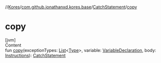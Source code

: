 //[Kores](../../index.md)/[com.github.jonathanxd.kores.base](../index.md)/[CatchStatement](index.md)/[copy](copy.md)



# copy  
[jvm]  
Content  
fun [copy](copy.md)(exceptionTypes: [List](https://kotlinlang.org/api/latest/jvm/stdlib/kotlin.collections/-list/index.html)<[Type](https://docs.oracle.com/javase/8/docs/api/java/lang/reflect/Type.html)>, variable: [VariableDeclaration](../-variable-declaration/index.md), body: [Instructions](../../com.github.jonathanxd.kores/-instructions/index.md)): [CatchStatement](index.md)  



